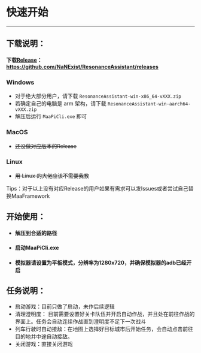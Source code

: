 # 快速开始

***

## 下载说明：

####  下载[Release](https://github.com/NaNExist/ResonanceAssistant/releases)： https://github.com/NaNExist/ResonanceAssistant/releases

### Windows

- 对于绝大部分用户，请下载 `ResonanceAssistant-win-x86_64-vXXX.zip`
- 若确定自己的电脑是 arm 架构，请下载 `ResonanceAssistant-win-aarch64-vXXX.zip`
- 解压后运行 `MaaPiCli.exe` 即可

### MacOS

- ~~还没做对应版本的Release~~

### Linux

- ~~用 Linux 的大佬应该不需要我教~~

Tips：对于以上没有对应Release的用户如果有需求可以发Issues或者尝试自己替换MaaFramework

## 开始使用：

- ####  解压到合适的路径
- ####  启动MaaPiCli.exe
- #### 模拟器请设置为平板模式，分辨率为1280x720，并确保模拟器的adb已经开启

## 任务说明：

- 启动游戏：目前只做了启动，未作后续逻辑
- 清理澄明度： 目前需要设置好关卡队伍并开启自动作战，并且处在前往作战的界面上。任务会自动连续作战直到澄明度不足下一次战斗
- 列车行驶时自动接敌：在地图上选择好目标城市后开始任务，会自动点击前往目的地并中途自动接敌。
- 关闭游戏：直接关闭游戏
